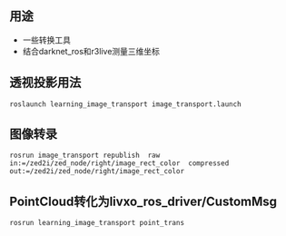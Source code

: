 ## 用途
* 一些转换工具
* 结合darknet_ros和r3live测量三维坐标

## 透视投影用法
`roslaunch learning_image_transport image_transport.launch`

## 图像转录
`rosrun image_transport republish  raw in:=/zed2i/zed_node/right/image_rect_color  compressed out:=/zed2i/zed_node/right/image_rect_color`

## PointCloud转化为livxo_ros_driver/CustomMsg
`rosrun learning_image_transport point_trans`




